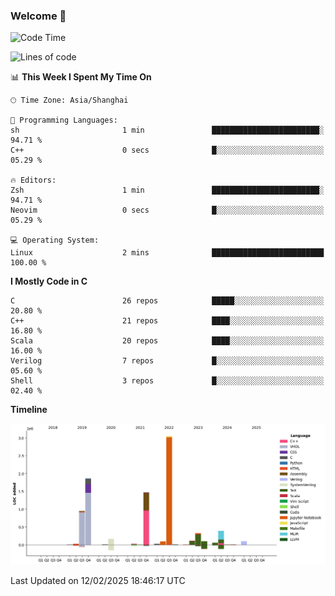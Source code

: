 ### Welcome 👋

<!--START_SECTION:waka-->
![Code Time](http://img.shields.io/badge/Code%20Time-1%2C822%20hrs%2013%20mins-blue)

![Lines of code](https://img.shields.io/badge/From%20Hello%20World%20I%27ve%20Written-8.8%20million%20lines%20of%20code-blue)

📊 **This Week I Spent My Time On** 

```text
🕑︎ Time Zone: Asia/Shanghai

💬 Programming Languages: 
sh                       1 min               ████████████████████████░   94.71 % 
C++                      0 secs              █░░░░░░░░░░░░░░░░░░░░░░░░   05.29 % 

🔥 Editors: 
Zsh                      1 min               ████████████████████████░   94.71 % 
Neovim                   0 secs              █░░░░░░░░░░░░░░░░░░░░░░░░   05.29 % 

💻 Operating System: 
Linux                    2 mins              █████████████████████████   100.00 % 
```

**I Mostly Code in C** 

```text
C                        26 repos            █████░░░░░░░░░░░░░░░░░░░░   20.80 % 
C++                      21 repos            ████░░░░░░░░░░░░░░░░░░░░░   16.80 % 
Scala                    20 repos            ████░░░░░░░░░░░░░░░░░░░░░   16.00 % 
Verilog                  7 repos             █░░░░░░░░░░░░░░░░░░░░░░░░   05.60 % 
Shell                    3 repos             █░░░░░░░░░░░░░░░░░░░░░░░░   02.40 % 
```



**Timeline**

![Lines of Code chart](https://raw.githubusercontent.com/Bohan-hu/Bohan-hu/master/assets/bar_graph.png)


 Last Updated on 12/02/2025 18:46:17 UTC
<!--END_SECTION:waka-->



